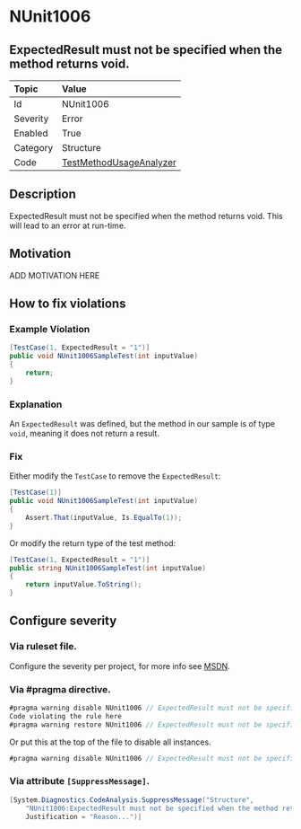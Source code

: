 # NUnit1006
## ExpectedResult must not be specified when the method returns void.

| Topic    | Value
| :--      | :--
| Id       | NUnit1006
| Severity | Error
| Enabled  | True
| Category | Structure
| Code     | [TestMethodUsageAnalyzer](https://github.com/nunit/nunit.analyzers/blob/master/src/nunit.analyzers/TestMethodUsage/TestMethodUsageAnalyzer.cs)


## Description

ExpectedResult must not be specified when the method returns void. This will lead to an error at run-time.

## Motivation

ADD MOTIVATION HERE

## How to fix violations

### Example Violation

```csharp
[TestCase(1, ExpectedResult = "1")]
public void NUnit1006SampleTest(int inputValue)
{
    return;
}
```

### Explanation

An `ExpectedResult` was defined, but the method in our sample is of type `void`, meaning it does not return a result.

### Fix

Either modify the `TestCase` to remove the `ExpectedResult`:

```csharp
[TestCase(1)]
public void NUnit1006SampleTest(int inputValue)
{
    Assert.That(inputValue, Is.EqualTo(1));
}
```

Or modify the return type of the test method:

```csharp
[TestCase(1, ExpectedResult = "1")]
public string NUnit1006SampleTest(int inputValue)
{
    return inputValue.ToString();
}
```

<!-- start generated config severity -->
## Configure severity

### Via ruleset file.

Configure the severity per project, for more info see [MSDN](https://msdn.microsoft.com/en-us/library/dd264949.aspx).

### Via #pragma directive.
```C#
#pragma warning disable NUnit1006 // ExpectedResult must not be specified when the method returns void.
Code violating the rule here
#pragma warning restore NUnit1006 // ExpectedResult must not be specified when the method returns void.
```

Or put this at the top of the file to disable all instances.
```C#
#pragma warning disable NUnit1006 // ExpectedResult must not be specified when the method returns void.
```

### Via attribute `[SuppressMessage]`.

```C#
[System.Diagnostics.CodeAnalysis.SuppressMessage("Structure", 
    "NUnit1006:ExpectedResult must not be specified when the method returns void.",
    Justification = "Reason...")]
```
<!-- end generated config severity -->
